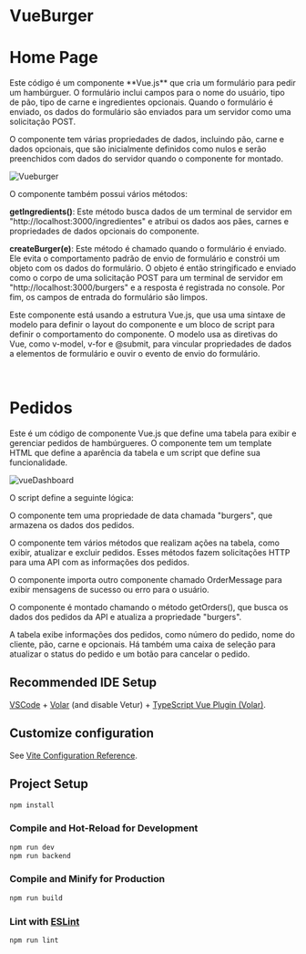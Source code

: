 # VueBurger

<h1> Home Page </h1>
Este código é um componente **Vue.js** que cria um formulário para pedir um hambúrguer. O formulário inclui campos para o nome do usuário, tipo de pão, tipo de carne e ingredientes opcionais. Quando o formulário é enviado, os dados do formulário são enviados para um servidor como uma solicitação POST.

O componente tem várias propriedades de dados, incluindo pão, carne e dados opcionais, que são inicialmente definidos como nulos e serão preenchidos com dados do servidor quando o componente for montado.

![Vueburger](https://user-images.githubusercontent.com/87200550/214623352-f83ab583-3c62-4335-bf6c-944c7b5439e1.png)

O componente também possui vários métodos:

**getIngredients()**: Este método busca dados de um terminal de servidor em "http://localhost:3000/ingredientes" e atribui os dados aos pães, carnes e propriedades de dados opcionais do componente.
<br>

**createBurger(e)**: Este método é chamado quando o formulário é enviado. Ele evita o comportamento padrão de envio de formulário e constrói um objeto com os dados do formulário. O objeto é então stringificado e enviado como o corpo de uma solicitação POST para um terminal de servidor em "http://localhost:3000/burgers" e a resposta é registrada no console. Por fim, os campos de entrada do formulário são limpos.
<br>

Este componente está usando a estrutura Vue.js, que usa uma sintaxe de modelo para definir o layout do componente e um bloco de script para definir o comportamento do componente. O modelo usa as diretivas do Vue, como v-model, v-for e @submit, para vincular propriedades de dados a elementos de formulário e ouvir o evento de envio do formulário.

<br>
<h1> Pedidos </h1>
Este é um código de componente Vue.js que define uma tabela para exibir e gerenciar pedidos de hambúrgueres. O componente tem um template HTML que define a aparência da tabela e um script que define sua funcionalidade.

![vueDashboard](https://user-images.githubusercontent.com/87200550/215557734-1e8c4672-56d5-44bc-80b7-3993caaee1b3.png)

O script define a seguinte lógica:

O componente tem uma propriedade de data chamada "burgers", que armazena os dados dos pedidos.

O componente tem vários métodos que realizam ações na tabela, como exibir, atualizar e excluir pedidos. Esses métodos fazem solicitações HTTP para uma API com as informações dos pedidos.

O componente importa outro componente chamado OrderMessage para exibir mensagens de sucesso ou erro para o usuário.

O componente é montado chamando o método getOrders(), que busca os dados dos pedidos da API e atualiza a propriedade "burgers".

A tabela exibe informações dos pedidos, como número do pedido, nome do cliente, pão, carne e opcionais. Há também uma caixa de seleção para atualizar o status do pedido e um botão para cancelar o pedido.




## Recommended IDE Setup

[VSCode](https://code.visualstudio.com/) + [Volar](https://marketplace.visualstudio.com/items?itemName=Vue.volar) (and disable Vetur) + [TypeScript Vue Plugin (Volar)](https://marketplace.visualstudio.com/items?itemName=Vue.vscode-typescript-vue-plugin).

## Customize configuration

See [Vite Configuration Reference](https://vitejs.dev/config/).

## Project Setup

```sh
npm install
```

### Compile and Hot-Reload for Development

```sh
npm run dev
npm run backend
```

### Compile and Minify for Production

```sh
npm run build
```

### Lint with [ESLint](https://eslint.org/)

```sh
npm run lint
```
